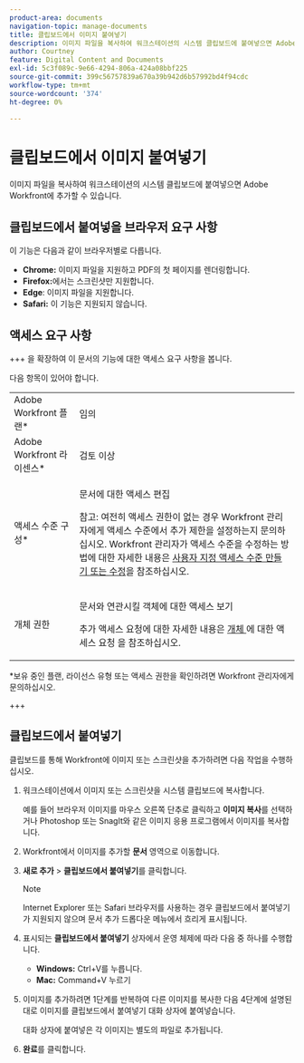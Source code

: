 ```yaml
---
product-area: documents
navigation-topic: manage-documents
title: 클립보드에서 이미지 붙여넣기
description: 이미지 파일을 복사하여 워크스테이션의 시스템 클립보드에 붙여넣으면 Adobe Workfront에 추가할 수 있습니다.
author: Courtney
feature: Digital Content and Documents
exl-id: 5c3f089c-9e66-4294-806a-424a08bbf225
source-git-commit: 399c56757839a670a39b942d6b57992bd4f94cdc
workflow-type: tm+mt
source-wordcount: '374'
ht-degree: 0%

---
```


# 클립보드에서 이미지 붙여넣기

이미지 파일을 복사하여 워크스테이션의 시스템 클립보드에 붙여넣으면 Adobe Workfront에 추가할 수 있습니다. 

## 클립보드에서 붙여넣을 브라우저 요구 사항

이 기능은 다음과 같이 브라우저별로 다릅니다.

* **Chrome:** 이미지 파일을 지원하고 PDF의 첫 페이지를 렌더링합니다.
* **Firefox:**&#x200B;에서는 스크린샷만 지원합니다.
* **Edge**: 이미지 파일을 지원합니다.
* **Safari:** 이 기능은 지원되지 않습니다.

## 액세스 요구 사항

+++ 을 확장하여 이 문서의 기능에 대한 액세스 요구 사항을 봅니다.

다음 항목이 있어야 합니다.

<table style="table-layout:auto"> 
 <col> 
 </col> 
 <col> 
 </col> 
 <tbody> 
  <tr> 
   <td role="rowheader">Adobe Workfront 플랜*</td> 
   <td> <p> 임의</p> </td> 
  </tr> 
  <tr> 
   <td role="rowheader">Adobe Workfront 라이센스*</td> 
   <td> <p>검토 이상</p> </td> 
  </tr> 
  <tr> 
   <td role="rowheader">액세스 수준 구성*</td> 
   <td> <p>문서에 대한 액세스 편집</p> <p>참고: 여전히 액세스 권한이 없는 경우 Workfront 관리자에게 액세스 수준에서 추가 제한을 설정하는지 문의하십시오. Workfront 관리자가 액세스 수준을 수정하는 방법에 대한 자세한 내용은 <a href="../../administration-and-setup/add-users/configure-and-grant-access/create-modify-access-levels.md" class="MCXref xref">사용자 지정 액세스 수준 만들기 또는 수정</a>을 참조하십시오.</p> </td> 
  </tr> 
  <tr> 
   <td role="rowheader">개체 권한</td> 
   <td> <p>문서와 연관시킬 객체에 대한 액세스 보기</p> <p>추가 액세스 요청에 대한 자세한 내용은 <a href="../../workfront-basics/grant-and-request-access-to-objects/request-access.md" class="MCXref xref">개체 </a>에 대한 액세스 요청 을 참조하십시오.</p> </td> 
  </tr> 
 </tbody> 
</table>

&#42;보유 중인 플랜, 라이선스 유형 또는 액세스 권한을 확인하려면 Workfront 관리자에게 문의하십시오.

+++

## 클립보드에서 붙여넣기

클립보드를 통해 Workfront에 이미지 또는 스크린샷을 추가하려면 다음 작업을 수행하십시오.

1. 워크스테이션에서 이미지 또는 스크린샷을 시스템 클립보드에 복사합니다.

   예를 들어 브라우저 이미지를 마우스 오른쪽 단추로 클릭하고 **이미지 복사**&#x200B;를 선택하거나 Photoshop 또는 SnagIt와 같은 이미지 응용 프로그램에서 이미지를 복사합니다.

1. Workfront에서 이미지를 추가할 **문서** 영역으로 이동합니다.
1. **새로 추가** > **클립보드에서 붙여넣기**&#x200B;를 클릭합니다.

   >[!NOTE]
   >
   >Internet Explorer 또는 Safari 브라우저를 사용하는 경우 클립보드에서 붙여넣기가 지원되지 않으며 문서 추가 드롭다운 메뉴에서 흐리게 표시됩니다.

1. 표시되는 **클립보드에서 붙여넣기** 상자에서 운영 체제에 따라 다음 중 하나를 수행합니다.

   * **Windows:** Ctrl+V를 누릅니다.
   * **Mac:** Command+V 누르기

1. 이미지를 추가하려면 1단계를 반복하여 다른 이미지를 복사한 다음 4단계에 설명된 대로 이미지를 클립보드에서 붙여넣기 대화 상자에 붙여넣습니다.

   대화 상자에 붙여넣은 각 이미지는 별도의 파일로 추가됩니다.

1. **완료**&#x200B;를 클릭합니다.
